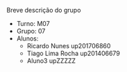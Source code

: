 Breve descrição do grupo

* Turno: M07
* Grupo: 07
* Alunos:
    - Ricardo Nunes up201706860 
    - Tiago Lima Rocha up201406679
    - Aluno3 upZZZZZ
